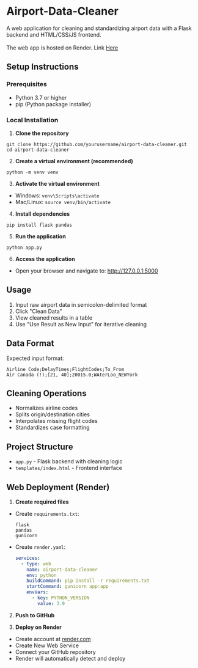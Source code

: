 # Airport-Data-Cleaner

A web application for cleaning and standardizing airport data with a Flask backend and HTML/CSS/JS frontend.
<br>
<br />
The web app is hosted on Render. Link [Here](https://airport-data-cleaner.onrender.com)

## Setup Instructions

### Prerequisites
- Python 3.7 or higher
- pip (Python package installer)

### Local Installation

1. **Clone the repository**

```
git clone https://github.com/yourusername/airport-data-cleaner.git
cd airport-data-cleaner
```
2. **Create a virtual environment (recommended)**
```
python -m venv venv
```
3. **Activate the virtual environment**
- Windows: `venv\Scripts\activate`
- Mac/Linux: `source venv/bin/activate`

4. **Install dependencies**
```
pip install flask pandas
```
5. **Run the application**
```
python app.py
```
6. **Access the application**
- Open your browser and navigate to: http://127.0.0.1:5000


## Usage

1. Input raw airport data in semicolon-delimited format
2. Click "Clean Data"
3. View cleaned results in a table
4. Use "Use Result as New Input" for iterative cleaning

## Data Format

Expected input format:
```
Airline Code;DelayTimes;FlightCodes;To_From
Air Canada (!);[21, 40];20015.0;WAterLoo_NEWYork
```
## Cleaning Operations

- Normalizes airline codes
- Splits origin/destination cities
- Interpolates missing flight codes
- Standardizes case formatting

## Project Structure

- `app.py` - Flask backend with cleaning logic
- `templates/index.html` - Frontend interface

## Web Deployment (Render)

1. **Create required files**

- Create `requirements.txt`:
  ```
  flask
  pandas
  gunicorn
  ```

- Create `render.yaml`:
  ```yaml
  services:
    - type: web
      name: airport-data-cleaner
      env: python
      buildCommand: pip install -r requirements.txt
      startCommand: gunicorn app:app
      envVars:
        - key: PYTHON_VERSION
          value: 3.9
  ```

2. **Push to GitHub**

3. **Deploy on Render**
- Create account at [render.com](https://render.com)
- Create New Web Service
- Connect your GitHub repository
- Render will automatically detect and deploy


